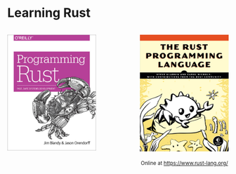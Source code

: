 
# Learning Rust

<div style="float: left; width: 40%;">

![](media/book-oreilly.jpg)

</div>

<div style="float: right; width: 40%; text-align: center">

![](media/book-nostarch.png)

<small>Online at https://www.rust-lang.org/</small>

</div>

